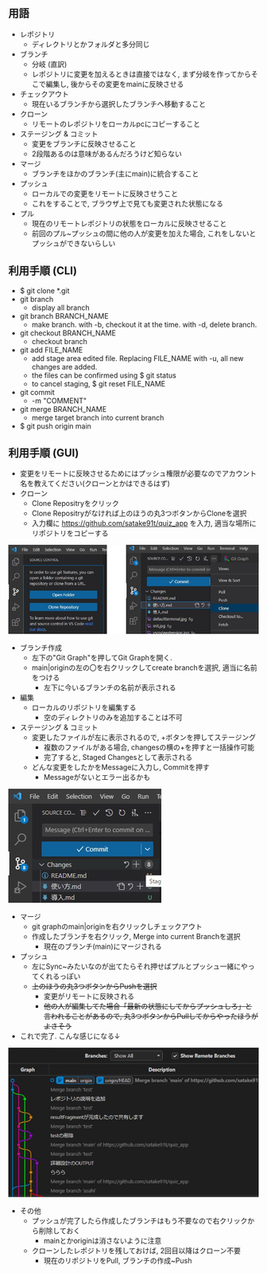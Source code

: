 ## 用語
- レポジトリ
    - ディレクトリとかフォルダと多分同じ
- ブランチ
    - 分岐 (直訳)
    - レポジトリに変更を加えるときは直接ではなく, まず分岐を作ってからそこで編集し, 後からその変更をmainに反映させる
- チェックアウト
    - 現在いるブランチから選択したブランチへ移動すること
- クローン
    - リモートのレポジトリをローカルpcにコピーすること
- ステージング & コミット
    - 変更をブランチに反映させること
    - 2段階あるのは意味があるんだろうけど知らない
- マージ
    - ブランチをほかのブランチ(主にmain)に統合すること
- プッシュ
    - ローカルでの変更をリモートに反映させうこと
    - これをすることで, ブラウザ上で見ても変更された状態になる
- プル
    - 現在のリモートレポジトリの状態をローカルに反映させること
    - 前回のプル~プッシュの間に他の人が変更を加えた場合, これをしないとプッシュができないらしい
  
## 利用手順 (CLI)
- $ git clone *.git 
- git branch
    - display all branch
- git branch BRANCH_NAME
    - make branch. with -b, checkout it at the time. with -d, delete branch.
- git checkout BRANCH_NAME
    - checkout branch
- git add FILE_NAME
    - add stage area edited file. Replacing FILE_NAME with -u, all new changes are added.
    - the files can be confirmed using $ git status
    - to cancel staging, $ git reset FILE_NAME
- git commit
    - -m "COMMENT"
- git merge BRANCH_NAME
    - merge target branch into current branch
- $ git push origin main

## 利用手順 (GUI)
- 変更をリモートに反映させるためにはプッシュ権限が必要なのでアカウント名を教えてください(クローンとかはできるはず)
- クローン
    - Clone Repositryをクリック
    - Clone Repositryがなければ上のほうの丸3つボタンからCloneを選択
    - 入力欄に https://github.com/satake91t/quiz_app を入力, 適当な場所にリポジトリをコピーする

![clone](./fig/clone.jpg)

- ブランチ作成
    - 左下の"Git Graph"を押してGit Graphを開く.
    - main|originの左の〇を右クリックしてcreate branchを選択, 適当に名前をつける
        - 左下に今いるブランチの名前が表示される
- 編集
    - ローカルのリポジトリを編集する
        - 空のディレクトリのみを追加することは不可
- ステージング & コミット
    - 変更したファイルが左に表示されるので, +ボタンを押してステージング
        - 複数のファイルがある場合, changesの横の+を押すと一括操作可能
        - 完了すると, Staged Changesとして表示される
    - どんな変更をしたかをMessageに入力し, Commitを押す
        - Messageがないとエラー出るかも

![stage](./fig/stage.jpg)

- マージ
    - git graphのmain|originを右クリックしチェックアウト
    - 作成したブランチを右クリック, Merge into current Branchを選択
        - 現在のブランチ(main)にマージされる
- プッシュ
    - 左にSync~みたいなのが出てたらそれ押せばプルとプッシュ一緒にやってくれるっぽい
    - ~~上のほうの丸3つボタンからPushを選択~~
        - 変更がリモートに反映される
        - ~~他の人が編集してた場合「最新の状態にしてからプッシュしろ」と言われることがあるので, 丸3つボタンからPullしてからやったほうがよさそう~~
- これで完了. こんな感じになる↓

![graph](./fig/graph.jpg "こんな感じ")

- その他
    - プッシュが完了したら作成したブランチはもう不要なので右クリックから削除しておく
        - mainとかoriginは消さないように注意
    - クローンしたレポジトリを残しておけば, 2回目以降はクローン不要
        - 現在のリポジトリをPull, ブランチの作成~Push
